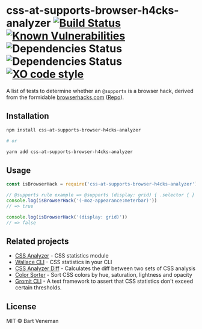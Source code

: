 # css-at-supports-browser-h4cks-analyzer [![Build Status](https://travis-ci.org/bartveneman/css-at-supports-browser-h4cks-analyzer.svg?branch=master)](https://travis-ci.org/bartveneman/css-at-supports-browser-h4cks-analyzer) [![Known Vulnerabilities](https://snyk.io/test/github/bartveneman/css-at-supports-browser-h4cks-analyzer/badge.svg)](https://snyk.io/test/github/bartveneman/css-at-supports-browser-h4cks-analyzer) ![Dependencies Status](https://img.shields.io/david/bartveneman/css-at-supports-browser-h4cks-analyzer.svg) ![Dependencies Status](https://img.shields.io/david/dev/bartveneman/css-at-supports-browser-h4cks-analyzer.svg) [![XO code style](https://img.shields.io/badge/code_style-XO-5ed9c7.svg)](https://github.com/sindresorhus/xo)

A list of tests to determine whether an `@supports` is a browser hack, derived from the
formidable [browserhacks.com](https://browserhacks.com)
([Repo](https://github.com/4ae9b8/browserhacks)).

## Installation

```bash
npm install css-at-supports-browser-h4cks-analyzer

# or

yarn add css-at-supports-browser-h4cks-analyzer
```

## Usage

```js
const isBrowserHack = require('css-at-supports-browser-h4cks-analyzer')

// @supports rule example => @supports (display: grid) { .selector { } }
console.log(isBrowserHack('(-moz-appearance:meterbar)'))
// => true

console.log(isBrowserHack('(display: grid)'))
// => false
```

## Related projects

- [CSS Analyzer](https://github.com/projectwallace/css-analyzer) - CSS
  statistics module
- [Wallace CLI](https://github.com/bartveneman/wallace-cli) - CSS statistics in
  your CLI
- [CSS Analyzer Diff](https://github.com/bartveneman/css-analyzer-diff) -
  Calculates the diff between two sets of CSS analysis
- [Color Sorter](https://github.com/bartveneman/color-sorter) - Sort CSS colors
  by hue, saturation, lightness and opacity
- [Gromit CLI](https://github.com/bartveneman/gromit-cli) - A test framework to
  assert that CSS statistics don't exceed certain thresholds.

## License

MIT © Bart Veneman
